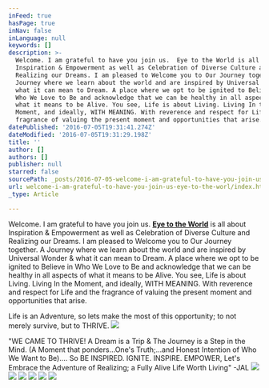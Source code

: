 ```yaml
---
inFeed: true
hasPage: true
inNav: false
inLanguage: null
keywords: []
description: >-
  Welcome. I am grateful to have you join us.  Eye to the World is all about
  Inspiration & Empowerment as well as Celebration of Diverse Culture and
  Realizing our Dreams. I am pleased to Welcome you to Our Journey together. A
  Journey where we learn about the world and are inspired by Universal Wonder &
  what it can mean to Dream. A place where we opt to be ignited to Believe in
  Who We Love to Be and acknowledge that we can be healthy in all aspects of
  what it means to be Alive. You see, Life is about Living. Living In the
  Moment, and ideally, WITH MEANING. With reverence and respect for Life and the
  fragrance of valuing the present moment and opportunities that arise.
datePublished: '2016-07-05T19:31:41.274Z'
dateModified: '2016-07-05T19:31:29.198Z'
title: ''
author: []
authors: []
publisher: null
starred: false
sourcePath: _posts/2016-07-05-welcome-i-am-grateful-to-have-you-join-us-eye-to-the-worl.md
url: welcome-i-am-grateful-to-have-you-join-us-eye-to-the-worl/index.html
_type: Article

---
```

Welcome. I am grateful to have you join us. [**Eye to the World**][0] is all about Inspiration & Empowerment as well as Celebration of Diverse Culture and Realizing our Dreams. I am pleased to Welcome you to Our Journey together. A Journey where we learn about the world and are inspired by Universal Wonder & what it can mean to Dream. A place where we opt to be ignited to Believe in Who We Love to Be and acknowledge that we can be healthy in all aspects of what it means to be Alive. You see, Life is about Living. Living In the Moment, and ideally, WITH MEANING. With reverence and respect for Life and the fragrance of valuing the present moment and opportunities that arise.

Life is an Adventure, so lets make the most of this opportunity; to not merely survive, but to THRIVE. ![](https://the-grid-user-content.s3-us-west-2.amazonaws.com/4e54e19c-6f9b-4e8b-bcd8-10d27148681b.jpg)

"WE CAME TO THRIVE! A Dream is a Trip & The Journey is a Step in the Mind. (A Moment that ponders...One's Truth;...and Honest Intention of Who We Want to Be).... So BE INSPIRED. IGNITE. INSPIRE. EMPOWER, Let's Embrace the Adventure of Realizing; a Fully Alive Life Worth Living" -JAL
![](https://the-grid-user-content.s3-us-west-2.amazonaws.com/26ae949b-a739-4896-b54f-2ff55efbc0f3.jpg)
![](https://the-grid-user-content.s3-us-west-2.amazonaws.com/8644c49a-fc87-407d-9487-00c4951cd6b4.jpg)
![](https://the-grid-user-content.s3-us-west-2.amazonaws.com/608d29ee-9086-4f33-b04d-7a9758823cac.jpg)
![](https://the-grid-user-content.s3-us-west-2.amazonaws.com/640b7f5d-29fd-4714-a0b6-0b47ed22a26e.jpg)
![](https://the-grid-user-content.s3-us-west-2.amazonaws.com/1a29c7c7-ba6d-45f2-ae45-9d525f21306a.jpg)
![](https://the-grid-user-content.s3-us-west-2.amazonaws.com/90c1d685-de94-454c-a213-5af2f7a25e4a.jpg)

[0]: https://www.youtube.com/watch?v=l1ibRUq7bxc